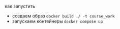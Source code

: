 как запустить
- создаем образ `docker build ./ -t course_work`
- запускаем контейнеры `docker compose up`
